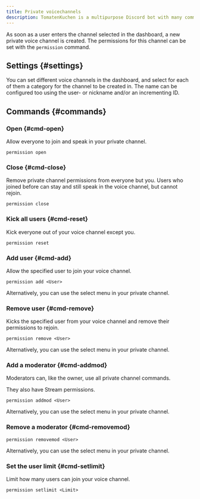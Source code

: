 ```yaml
---
title: Private voicechannels
description: TomatenKuchen is a multipurpose Discord bot with many common and innovative features for your server. Explains private channels and their commands
---
```


As soon as a user enters the channel selected in the dashboard, a new private voice channel is created.
The permissions for this channel can be set with the `permission` command.

## Settings {#settings}

You can set different voice channels in the dashboard, and select for each of them a category for the channel to be created in.
The name can be configured too using the user- or nickname and/or an incrementing ID.

## Commands {#commands}

### Open {#cmd-open}

Allow everyone to join and speak in your private channel.

`permission open`

### Close {#cmd-close}

Remove private channel permissions from everyone but you.
Users who joined before can stay and still speak in the voice channel, but cannot rejoin.

`permission close`

### Kick all users {#cmd-reset}

Kick everyone out of your voice channel except you.

`permission reset`

### Add user {#cmd-add}

Allow the specified user to join your voice channel.

`permission add <User>`

Alternatively, you can use the select menu in your private channel.

### Remove user {#cmd-remove}

Kicks the specified user from your voice channel and remove their permissions to rejoin.

`permission remove <User>`

Alternatively, you can use the select menu in your private channel.

### Add a moderator {#cmd-addmod}

Moderators can, like the owner, use all private channel commands.

They also have Stream permissions.

`permission addmod <User>`

Alternatively, you can use the select menu in your private channel.

### Remove a moderator {#cmd-removemod}

`permission removemod <User>`

Alternatively, you can use the select menu in your private channel.

### Set the user limit {#cmd-setlimit}

Limit how many users can join your voice channel.

`permission setlimit <Limit>`
